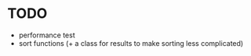# TODO
  * performance test
  * sort functions (+ a class for results to make sorting less complicated)